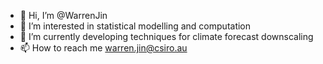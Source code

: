 - 👋 Hi, I’m @WarrenJin
- 👀 I’m interested in statistical modelling and computation
- 🌱 I’m currently developing techniques for climate forecast downscaling 
- 📫 How to reach me warren.jin@csiro.au

<!---
WarrenJin/WarrenJin is a ✨ special ✨ repository because its `README.md` (this file) appears on your GitHub profile.
You can click the Preview link to take a look at your changes.
--->

